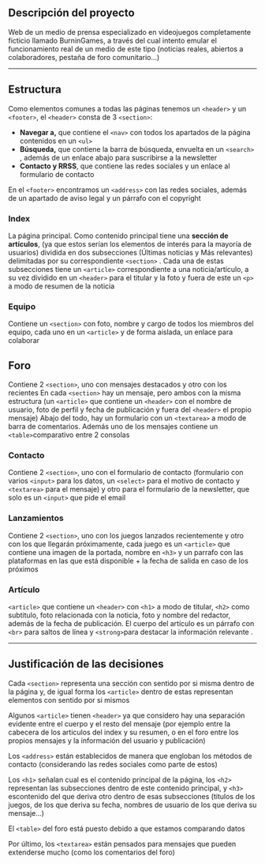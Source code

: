 ## **Descripción del proyecto**

Web de un medio de prensa especializado en videojuegos completamente ficticio llamado BurninGames, a través del cual intento emular el funcionamiento real de un medio de este tipo (noticias reales, abiertos a colaboradores, pestaña de foro comunitario...)

---
## **Estructura**
Como elementos comunes a todas las páginas tenemos un `<header>` y un `<footer>`, el `<header>` consta de 3 `<section>`:

- **Navegar a,** que contiene el `<nav>` con todos los apartados de la página contenidos en un `<ul>` 
- **Búsqueda,** que contiene la barra de búsqueda, envuelta en un `<search>` , además de un enlace abajo para suscribirse a la newsletter
-  **Contacto y RRSS**, que contiene las redes sociales y un enlace al formulario de contacto

En el `<footer>` encontramos un `<address>` con las redes sociales, además de un apartado de aviso legal y un párrafo con el copyright
### **Index**
La página principal. Como contenido principal tiene una **sección de artículos**, (ya que estos serían los elementos de interés para la mayoría de usuarios)
dividida en dos subsecciones (Últimas noticias y Más relevantes) delimitadas por su correspondiente `<section>` . Cada una de estas subsecciones tiene un `<article>` correspondiente a una noticia/artículo, a su vez dividido en un `<header>` para el titular y la foto y fuera de este un `<p>` a modo de resumen de la noticia
### **Equipo**
Contiene un `<section>` con foto, nombre y cargo de todos los miembros del equipo, cada uno en un `<article>` y de forma aislada, un enlace para colaborar 
## **Foro**
Contiene 2 `<section>`, uno con mensajes destacados y otro con los recientes
 En cada `<section>` hay un mensaje, pero ambos con la misma estructura (un `<article>` que contiene un `<header>` con el nombre de usuario, foto de perfil y fecha de publicación y fuera del `<header>` el propio mensaje)
 Abajo del todo, hay un formulario con un `<textarea>` a modo de barra de comentarios.
Además uno de los mensajes contiene un `<table>`comparativo entre 2 consolas
### **Contacto**
Contiene 2 `<section>`, uno con el formulario de contacto (formulario con varios `<input>` para los datos, un `<select>` para el motivo de contacto y `<textarea>` para el mensaje) y otro para el formulario de la newsletter, que solo es un `<input>` que pide el email

### **Lanzamientos**
Contiene 2 `<section>`,  uno con los juegos lanzados recientemente y otro con los que llegarán próximamente, cada juego es un `<article>` que contiene una imagen de la portada, nombre en `<h3>` y un parrafo con las plataformas en las que está disponible + la fecha de salida en caso de los próximos

### **Artículo**
`<article>` que contiene un `<header>` con `<h1>` a modo de titular, `<h2>` como subtitulo, foto relacionada con la noticia, foto y nombre del redactor, además de la fecha de publicación. El cuerpo del artículo es un párrafo con `<br>` para saltos de línea y `<strong>`para destacar la información relevante .

--- 
## **Justificación de las decisiones**
Cada `<section>` representa una sección con sentido por si misma dentro de la página y, de igual forma los `<article>` dentro de estas representan elementos con sentido por si mismos

Algunos `<article>` tienen `<header>` ya que considero hay una separación evidente entre el cuerpo y el resto del mensaje (por ejemplo entre la cabecera de los articulos del index y su resumen, o en el foro entre los propios mensajes y la información del usuario y publicación)

Los `<address>` están establecidos de manera que engloban los métodos de contacto (considerando las redes sociales como parte de estos)

Los `<h1>` señalan cual es el contenido principal de la página, los `<h2>` representan las subsecciones dentro de este contenido principal, y `<h3>` escontenido del que deriva otro dentro de esas subsecciones  (titulos de los juegos, de los que deriva su fecha, nombres de usuario de los que deriva su mensaje...)

El `<table>` del foro está puesto debido a que estamos comparando datos

Por último, los `<textarea>` están pensados para mensajes que pueden extenderse mucho (como los comentarios del foro)


